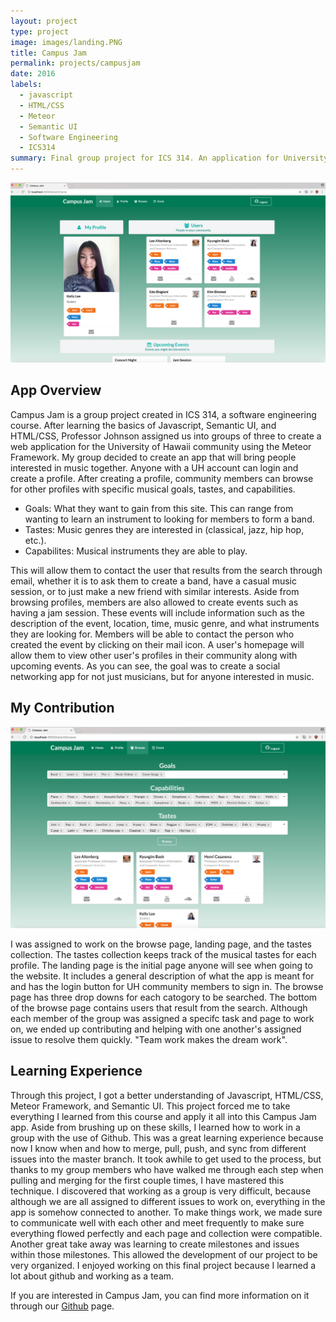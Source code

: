```yaml
---
layout: project
type: project
image: images/landing.PNG
title: Campus Jam
permalink: projects/campusjam
date: 2016
labels:
  - javascript
  - HTML/CSS
  - Meteor
  - Semantic UI
  - Software Engineering
  - ICS314 
summary: Final group project for ICS 314. An application for University of Hawaii community members to meet new people with similar musical interests and goals.
---
```


<img class="ui medium right floated rounded image" src="../images/homePage.png">

## App Overview

Campus Jam is a group project created in ICS 314, a software engineering course. After learning the basics of Javascript, Semantic UI, and HTML/CSS, Professor Johnson assigned us into groups of three to create a web application for the University of Hawaii community using the Meteor Framework. My group decided to create an app that will bring people interested in music together. Anyone with a UH account can login and create a profile. After creating a profile, community members can browse for other profiles with specific musical goals, tastes, and capabilities. 

<ul>
<li>Goals: What they want to gain from this site. This can range from wanting to learn an instrument to looking for members to form a band.</li>
<li>Tastes: Music genres they are interested in (classical, jazz, hip hop, etc.).</li>
<li>Capabilites: Musical instruments they are able to play.</li>
</ul>

This will allow them to contact the user that results from the search through email, whether it is to ask them to create a band, have a casual music session, or to just make a new friend with similar interests. Aside from browsing profiles, members are also allowed to create events such as having a jam session. These events will include information such as the description of the event, location, time, music genre, and what instruments they are looking for. Members will be able to contact the person who created the event by clicking on their mail icon. A user's homepage will allow them to view other user's profiles in their community along with upcoming events. As you can see, the goal was to create a social networking app for not just musicians, but for anyone interested in music.

## My Contribution

<img class="ui medium right floated rounded image" src="../images/Browse.png">

I was assigned to work on the browse page, landing page, and the tastes collection. The tastes collection keeps track of the musical tastes for each profile. The landing page is the initial page anyone will see when going to the website. It includes a general description of what the app is meant for and has the login button for UH community members to sign in. The browse page has three drop downs for each catogory to be searched. The bottom of the browse page contains users that result from the search. Although each member of the group was assigned a specifc task and page to work on, we ended up contributing and helping with one another's assigned issue to resolve them quickly. "Team work makes the dream work".

## Learning Experience

Through this project, I got a better understanding of Javascript, HTML/CSS, Meteor Framework, and Semantic UI. This project forced me to take everything I learned from this course and apply it all into this Campus Jam app. Aside from brushing up on these skills, I learned how to work in a group with the use of Github. This was a great learning experience because now I know when and how to merge, pull, push, and sync from different issues into the master branch. It took awhile to get used to the process, but thanks to my group members who have walked me through each step when pulling and merging for the first couple times, I have mastered this technique. I discovered that working as a group is very difficult, because although we are all assigned to different issues to work on, everything in the app is somehow connected to another. To make things work, we made sure to communicate well with each other and meet frequently to make sure everything flowed perfectly and each page and collection were compatible. Another great take away was learning to create milestones and issues within those milestones. This allowed the development of our project to be very organized. I enjoyed working on this final project because I learned a lot about github and working as a team. 

If you are interested in Campus Jam, you can find more information on it through our [Github](https://campusjam.github.io/) page.
